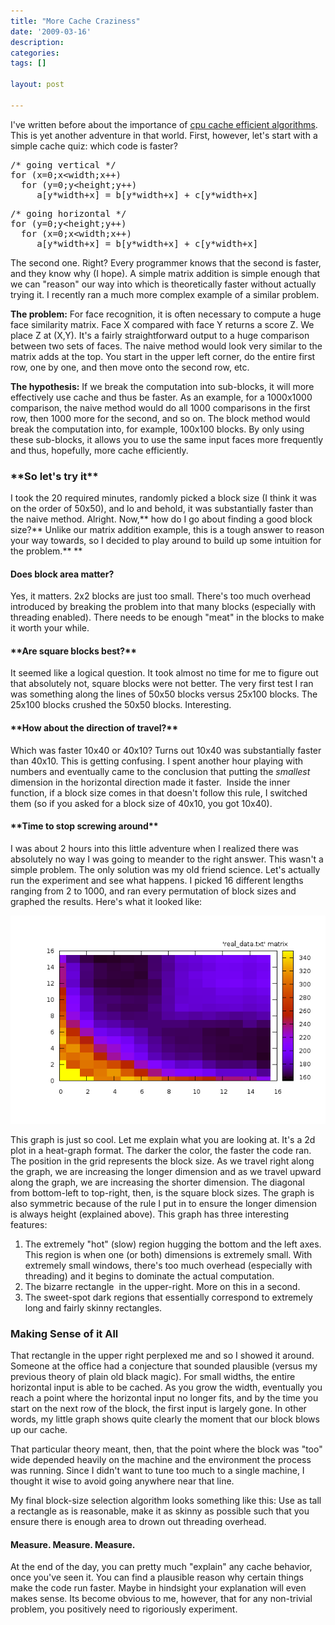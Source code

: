 ```yaml
---
title: "More Cache Craziness"
date: '2009-03-16'
description:
categories:
tags: []

layout: post

---
```

I've written before about the importance of <a href="http://lbrandy.com/blog/2008/10/how-we-made-our-face-recognizer-25-times-faster/">cpu cache efficient algorithms</a>.  This is yet another adventure in that world. First, however, let's start with a simple cache quiz: which code is faster?
<pre>/* going vertical */
for (x=0;x&lt;width;x++)
  for (y=0;y&lt;height;y++)
     a[y*width+x] = b[y*width+x] + c[y*width+x]</pre>
<pre>/* going horizontal */
for (y=0;y&lt;height;y++)
  for (x=0;x&lt;width;x++)
     a[y*width+x] = b[y*width+x] + c[y*width+x]</pre>

The second one. Right? Every programmer knows that the second is faster, and they know why (I hope). A simple matrix addition is simple enough that we can "reason" our way into which is theoretically faster without actually trying it.  I recently ran a much more complex example of a similar problem. 

**The problem:** For face recognition, it is often necessary to compute a huge face similarity matrix. Face X compared with face Y returns a score Z. We place Z at (X,Y). It's a fairly straightforward output to a huge comparison between two sets of faces. The naive method would look very similar to the matrix adds at the top. You start in the upper left corner, do the entire first row, one by one, and then move onto the second row, etc.

**The hypothesis:** If we break the computation into sub-blocks, it will more effectively use cache and thus be faster. As an example, for a 1000x1000 comparison, the naive method would do all 1000 comparisons in the first row, then 1000 more for the second, and so on. The block method would break the computation into, for example, 100x100 blocks. By only using these sub-blocks, it allows you to use the same input faces more frequently and thus, hopefully, more cache efficiently.
<h3>**So let's try it**</h3>
I took the 20 required minutes, randomly picked a block size (I think it was on the order of 50x50), and lo and behold, it was substantially faster than the naive method. Alright. Now,** how do I go about finding a good block size?** Unlike our matrix addition example, this is a tough answer to reason your way towards, so I decided to play around to build up some intuition for the problem.** **
<h4>Does block area matter?</h4>
Yes, it matters. 2x2 blocks are just too small. There's too much overhead introduced by breaking the problem into that many blocks (especially with threading enabled). There needs to be enough "meat" in the blocks to make it worth your while.
<h4>**Are square blocks best?**</h4>
It seemed like a logical question. It took almost no time for me to figure out that absolutely not, square blocks were not better. The very first test I ran was something along the lines of 50x50 blocks versus 25x100 blocks. The 25x100 blocks crushed the 50x50 blocks. Interesting.
<h4>**How about the direction of travel?**</h4>
Which was faster 10x40 or 40x10? Turns out 10x40 was substantially faster than 40x10. This is getting confusing. I spent another hour playing with numbers and eventually came to the conclusion that putting the <em>smallest</em> dimension in the horizontal direction made it faster.  Inside the inner function, if a block size comes in that doesn't follow this rule, I switched them (so if you asked for a block size of 40x10, you got 10x40).
<h4>**Time to stop screwing around**</h4>
I was about 2 hours into this little adventure when I realized there was absolutely no way I was going to meander to the right answer. This wasn't a simple problem. The only solution was my old friend science. Let's actually run the experiment and see what happens. I picked 16 different lengths ranging from 2 to 1000, and ran every permutation of block sizes and graphed the results. Here's what it looked like:  

![cachegraph](/assets/graph.png)

This graph is just so cool. Let me explain what you are looking at. It's a 2d plot in a heat-graph format. The darker the color, the faster the code ran. The position in the grid represents the block size. As we travel right along the graph, we are increasing the longer dimension and as we travel upward along the graph, we are increasing the shorter dimension. The diagonal from bottom-left to top-right, then, is the square block sizes. The graph is also symmetric because of the rule I put in to ensure the longer dimension is always height (explained above).  This graph has three interesting features:
<ol>
	<li>The extremely "hot" (slow) region hugging the bottom and the left axes. This region is when one (or both) dimensions is extremely small. With extremely small windows, there's too much overhead (especially with threading) and it begins to dominate the actual computation.</li>
	<li>The bizarre rectangle  in the upper-right. More on this in a second.</li>
	<li>The sweet-spot dark regions that essentially correspond to extremely long and fairly skinny rectangles.</li>
</ol>
<h3>Making Sense of it All</h3>
That rectangle in the upper right perplexed me and so I showed it around. Someone at the office had a conjecture that sounded plausible (versus my previous theory of plain old black magic). For small widths, the entire horizontal input is able to be cached. As you grow the width, eventually you reach a point where the horizontal input no longer fits, and by the time you start on the next row of the block, the first input is largely gone. In other words, my little graph shows quite clearly the moment that our block blows up our cache.

That particular theory meant, then, that the point where the block was "too" wide depended heavily on the machine and the environment the process was running. Since I didn't want to tune too much to a single machine, I thought it wise to avoid going anywhere near that line.

My final block-size selection algorithm looks something like this: Use as tall a rectangle as is reasonable, make it as skinny as possible such that you ensure there is enough area to drown out threading overhead.
<h4>Measure. Measure. Measure.</h4>
At the end of the day, you can pretty much "explain" any cache behavior, once you've seen it. You can find a plausible reason why certain things make the code run faster. Maybe in hindsight your explanation will even makes sense. Its become obvious to me, however, that for any non-trivial problem, you positively need to rigoriously experiment.